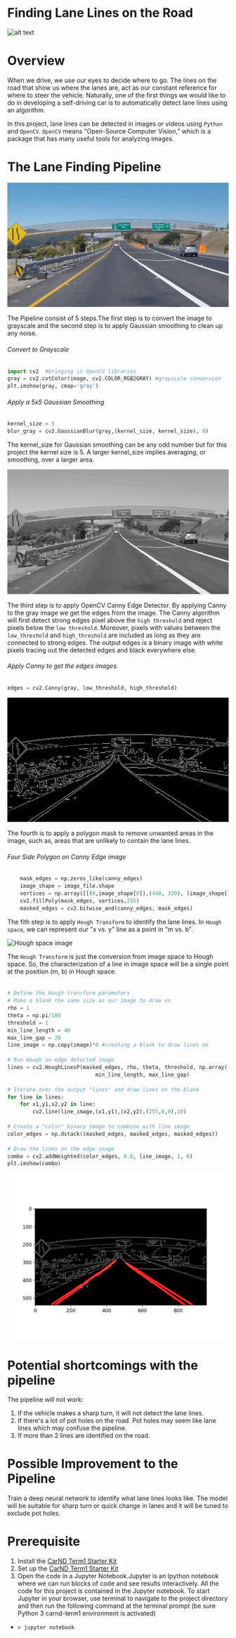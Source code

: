 
[//]: # (Image References)
[image_0]: ./misc/LaneLinesPass.gif
# Finding Lane Lines on the Road
![alt text][image_0] 

# Overview

When we drive, we use our eyes to decide where to go. The lines on the road that show us where the lanes are, act as our constant reference for where to steer the vehicle. Naturally, one of the first things we would like to do in developing a self-driving car is to automatically detect lane lines using an algorithm.

In this project, lane lines can be detected in images or videos using `Python` and `OpenCV`.  `OpenCV` means "Open-Source Computer Vision," which is a package that has many useful tools for analyzing images.

 # The Lane Finding Pipeline
 ![original image](./misc/original.jpg)
 
The Pipeline consist of 5 steps.The first step is to convert the image to grayscale and the second step is to apply Gaussian smoothing to clean up any noise.

###### Convert to Grayscale
```python
import cv2  #bringing in OpenCV libraries
gray = cv2.cvtColor(image, cv2.COLOR_RGB2GRAY) #grayscale conversion
plt.imshow(gray, cmap='gray')
```
###### Apply a 5x5 Gaussian Smoothing
```python
kernel_size = 5
blur_gray = cv2.GaussianBlur(gray,(kernel_size, kernel_size), 0)
```
The kernel_size for Gaussian smoothing can be any odd number but for this project the kernel size is 5.
A larger kernel_size implies averaging, or smoothing, over a larger area.

![grayscale image](./misc/grayscale.jpg)

The third step is to apply OpenCV Canny Edge Detector. By applying Canny to the gray image we get the edges from the image.
The Canny algorithm  will first detect strong edges pixel above the `high threshold` and reject pixels below the `low threshold`.
Moreover, pixels with values between the `low_threshold` and `high_threshold` are included as long as they are connected to strong edges. The output edges is a binary image with white pixels tracing out the detected edges and black everywhere else.

###### Apply Canny to get the edges images
```python
edges = cv2.Canny(gray, low_threshold, high_threshold)
```

![canny edge image](./misc/canny_edge.jpg)

The fourth is to apply a polygon mask to remove unwanted areas in the image, such as, areas that are unlikely to contain the lane lines.

###### Four Side Polygon on Canny Edge image
```python
    mask_edges = np.zeros_like(canny_edges)
    image_shape = image_file.shape
    vertices = np.array([[(0,image_shape[0]),(440, 320), (image_shape[1]-440, 320), (image_shape[1],image_shape[0])]], dtype=np.int32)
    cv2.fillPoly(mask_edges, vertices,255)
    masked_edges = cv2.bitwise_and(canny_edges, mask_edges)
```

The fith step is to apply `Hough Transform` to identify the lane lines. In `Hough space`, we can represent our "x vs. y" line as a point in "m vs. b". 

![Hough space image](./misc/hough_space.jpg)

The `Hough Transform` is just the conversion from image space to Hough space. So, the characterization of a line in image space will be a single point at the position (m, b) in Hough space.

######
```python
# Define the Hough transform parameters
# Make a blank the same size as our image to draw on
rho = 1
theta = np.pi/180
threshold = 1
min_line_length = 40
max_line_gap = 20
line_image = np.copy(image)*0 #creating a blank to draw lines on

# Run Hough on edge detected image
lines = cv2.HoughLinesP(masked_edges, rho, theta, threshold, np.array([]),
                            min_line_length, max_line_gap)

# Iterate over the output "lines" and draw lines on the blank
for line in lines:
    for x1,y1,x2,y2 in line:
        cv2.line(line_image,(x1,y1),(x2,y2),(255,0,0),10)

# Create a "color" binary image to combine with line image
color_edges = np.dstack((masked_edges, masked_edges, masked_edges))

# Draw the lines on the edge image
combo = cv2.addWeighted(color_edges, 0.8, line_image, 1, 0)
plt.imshow(combo)
```
![canny edge image](./misc/hough_transform.png)

# Potential shortcomings with the pipeline

The pipeline will not work:

1. If the vehicle makes a sharp turn, it will not detect the lane lines.
2. If there's a lot of pot holes on the road. Pot holes may seem like lane lines which may confuse the pipeline.
3. If more than 2 lines are identified on the road.

# Possible Improvement to the Pipeline

Train a deep neural network to identify what lane lines looks like.
The model will be suitable for sharp turn or quick change in lanes and it will be tuned to exclude pot holes.


# Prerequisite
1. Install the [CarND Term1 Starter Kit](https://github.com/udacity/CarND-Term1-Starter-Kit/blob/master/README.md)
2. Set up the [CarND Term1 Starter Kit](https://classroom.udacity.com/nanodegrees/nd013/parts/fbf77062-5703-404e-b60c-95b78b2f3f9e/modules/83ec35ee-1e02-48a5-bdb7-d244bd47c2dc/lessons/8c82408b-a217-4d09-b81d-1bda4c6380ef/concepts/4f1870e0-3849-43e4-b670-12e6f2d4b7a7)
3. Open the code in a Jupyter Notebook.Jupyter is an Ipython notebook where we can run blocks of code and see results interactively.  All the code for this project is contained in  the Jupyter notebook.
To start Jupyter in your browser, use terminal to navigate to the project directory and then run the following command at the terminal prompt (be sure Python 3 carnd-term1 environment is activated)
* `> jupyter notebook`


